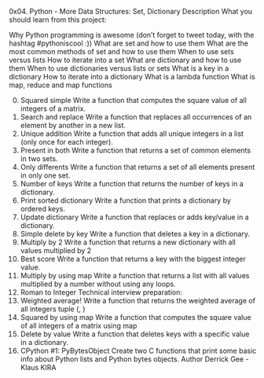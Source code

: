 0x04. Python - More Data Structures: Set, Dictionary
Description
What you should learn from this project:

Why Python programming is awesome (don’t forget to tweet today, with the hashtag #pythoniscool :)) What are set and how to use them What are the most common methods of set and how to use them When to use sets versus lists How to iterate into a set What are dictionary and how to use them When to use dictionaries versus lists or sets What is a key in a dictionary How to iterate into a dictionary What is a lambda function What is map, reduce and map functions

0. Squared simple
Write a function that computes the square value of all integers of a matrix.
1. Search and replace
Write a function that replaces all occurrences of an element by another in a new list.
2. Unique addition
Write a function that adds all unique integers in a list (only once for each integer).
3. Present in both
Write a function that returns a set of common elements in two sets.
4. Only differents
Write a function that returns a set of all elements present in only one set.
5. Number of keys
Write a function that returns the number of keys in a dictionary.
6. Print sorted dictionary
Write a function that prints a dictionary by ordered keys.
7. Update dictionary
Write a function that replaces or adds key/value in a dictionary.
8. Simple delete by key
Write a function that deletes a key in a dictionary.
9. Multiply by 2
Write a function that returns a new dictionary with all values multiplied by 2
10. Best score
Write a function that returns a key with the biggest integer value.
11. Multiply by using map
Write a function that returns a list with all values multiplied by a number without using any loops.
12. Roman to Integer
Technical interview preparation:
13. Weighted average!
Write a function that returns the weighted average of all integers tuple (, )
14. Squared by using map
Write a function that computes the square value of all integers of a matrix using map
15. Delete by value
Write a function that deletes keys with a specific value in a dictionary.
16. CPython #1: PyBytesObject
Create two C functions that print some basic info about Python lists and Python bytes objects.
Author
Derrick Gee - Klaus KIRA
